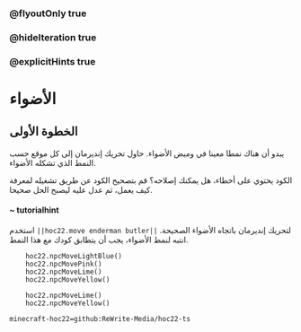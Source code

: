 ### @flyoutOnly true
### @hideIteration true
### @explicitHints true


# الأضواء

## الخطوة الأولى
يبدو أن هناك نمطا معينا في وميض الأضواء. حاول تحريك إنديرمان إلى كل موقع حسب النمط الذي تشكله الأضواء.

الكود يحتوي على أخطاء، هل يمكنك إصلاحه؟ قم بتصحيح الكود عن طريق تشغيله لمعرفة كيف يعمل، ثم عدل عليه ليصبح الحل صحيحا.

#### ~ tutorialhint  
استخدم ``||hoc22.move enderman butler||`` لتحريك إنديرمان باتجاه الأضواء الصحيحة. انتبه لنمط الأضواء، يجب أن يتطابق كودك مع هذا النمط.



```ghost
    hoc22.npcMoveLightBlue()
    hoc22.npcMovePink()
    hoc22.npcMoveLime()
    hoc22.npcMoveYellow()
```
```template
    hoc22.npcMoveLime() 
    hoc22.npcMoveYellow()
```
```package
minecraft-hoc22=github:ReWrite-Media/hoc22-ts
```